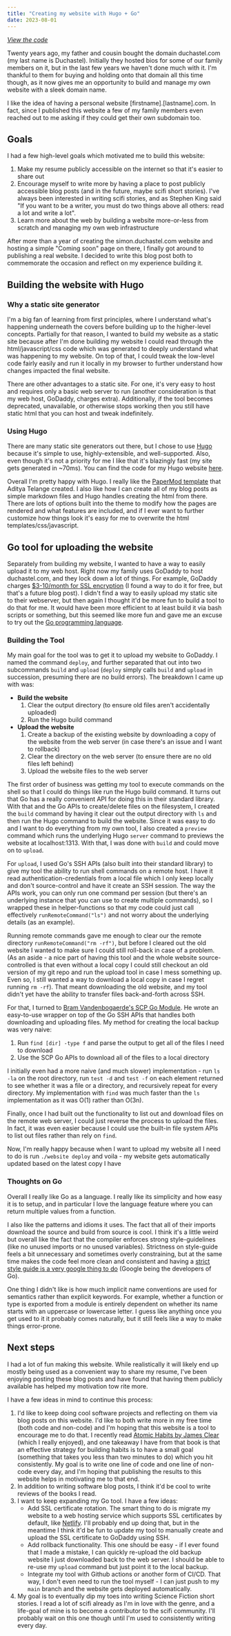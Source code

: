 ```yaml
---
title: "Creating my website with Hugo + Go"
date: 2023-08-01
---
```


_[View the code](https://github.com/simon-duchastel/personal-website)_

Twenty years ago, my father and cousin bought the domain duchastel.com (my last name is Duchastel). Initially they hosted bios for some of our family members on it, but in the last few years we haven't done much with it. I'm thankful to them for buying and holding onto that domain all this time though, as it now gives me an opportunity to build and manage my own website with a sleek domain name.

I like the idea of having a personal website [firstname].[lastname].com. In fact, since I published this website a few of my family members even reached out to me asking if they could get their own subdomain too.

## Goals

I had a few high-level goals which motivated me to build this website:

1. Make my resume publicly accessible on the internet so that it's easier to share out
2. Encourage myself to write more by having a place to post publicly accessible blog posts (and in the future, maybe scifi short stories). I've always been interested in writing scifi stories, and as Stephen King said "If you want to be a writer, you must do two things above all others: read a lot and write a lot".
3. Learn more about the web by building a website more-or-less from scratch and managing my own web infrastructure

After more than a year of creating the simon.duchastel.com website and hosting a simple "Coming soon" page on there, I finally got around to publishing a real website. I decided to write this blog post both to commemorate the occasion and reflect on my experience building it.

## Building the website with Hugo

### Why a static site generator

I'm a big fan of learning from first principles, where I understand what's happening underneath the covers before building up to the higher-level concepts. Partially for that reason, I wanted to build my website as a static site because after I'm done building my website I could read through the html/javascript/css code which was generated to deeply understand what was happening to my website. On top of that, I could tweak the low-level code fairly easily and run it locally in my browser to further understand how changes impacted the final website.

There are other advantages to a static site. For one, it's very easy to host and requires only a basic web server to run (another consideration is that my web host, GoDaddy, charges extra). Additionally, if the tool becomes deprecated, unavailable, or otherwise stops working then you still have static html that you can host and tweak indefinitely.

### Using Hugo

There are many static site generators out there, but I chose to use [Hugo](https://gohugo.io) because it's simple to use, highly-extensible, and well-supported. Also, even though it's not a priority for me I like that it's blazingly fast (my site gets generated in ~70ms). You can find the code for my Hugo website [here](https://github.com/simon-duchastel/personal-website).

Overall I'm pretty happy with Hugo. I really like the [PaperMod template](https://github.com/adityatelange/hugo-PaperMod) that Aditya Telange created. I also like how I can create all of my blog posts as simple markdown files and Hugo handles creating the html from there. There are lots of options built into the theme to modify how the pages are rendered and what features are included, and if I ever want to further customize how things look it's easy for me to overwrite the html templates/css/javascript.

## Go tool for uploading the website

Separately from building my website, I wanted to have a way to easily upload it to my web host. Right now my family uses GoDaddy to host duchastel.com, and they lock down a lot of things. For example, GoDaddy charges [$3-10/month for SSL encryption](https://www.godaddy.com/offers/ssl-certificate) (I found a way to do it for free, but that's a future blog post). I didn't find a way to easily upload my static site to their webserver, but then again I thought it'd be more fun to build a tool to do that for me. It would have been more efficient to at least build it via bash scripts or something, but this seemed like more fun and gave me an excuse to try out the [Go programming language](https://go.dev).

### Building the Tool

My main goal for the tool was to get it to upload my website to GoDaddy. I named the command `deploy`, and further separated that out into two subcommands `build` and `upload` (`deploy` simply calls `build` and `upload` in succession, presuming there are no build errors). The breakdown I came up with was:

* **Build the website**
    1. Clear the output directory (to ensure old files aren't accidentally uploaded)
    2. Run the Hugo build command
* **Upload the website**
    1. Create a backup of the existing website by downloading a copy of the website from the web server (in case there's an issue and I want to rollback)
    2. Clear the directory on the web server (to ensure there are no old files left behind)
    3. Upload the website files to the web server

The first order of business was getting my tool to execute commands on the shell so that I could do things like run the Hugo build command. It turns out that Go has a really convenient API for doing this in their standard library. With that and the Go APIs to create/delete files on the filesystem, I created the `build` command by having it clear out the output directory with `ls` and then run the Hugo command to build the website. Since it was easy to do and I want to do everything from my own tool, I also created a `preview` command which runs the underlying Hugo `server` command to previews the website at localhost:1313. With that, I was done with `build` and could move on to `upload`.

For `upload`, I used Go's SSH APIs (also built into their standard library) to give my tool the ability to run shell commands on a remote host. I have it read authentication-credentials from a local file which I only keep locally and don't source-control and have it create an SSH session. The way the APIs work, you can only run one command per session (but there's an underlying instance that you can use to create multiple commands), so I wrapped these in helper-functions so that my code could just call effectively `runRemoteCommand("ls")` and not worry about the underlying details (as an example).

Running remote commands gave me enough to clear our the remote directory `runRemoteCommand("rm -rf")`, but before I cleared out the old website I wanted to make sure I could still roll-back in case of a problem. (As an aside - a nice part of having this tool and the whole website source-controlled is that even without a local copy I could still checkout an old version of my git repo and run the upload tool in case I mess something up. Even so, I still wanted a way to download a local copy in case I regret running `rm -rf`). That meant downloading the old website, and my tool didn't yet have the ability to transfer files back-and-forth across SSH.

For that, I turned to [Bram Vandenbogaerde's SCP Go Module](https://github.com/bramvdbogaerde/go-scp). He wrote an easy-to-use wrapper on top of the Go SSH APIs that handles both downloading and uploading files. My method for creating the local backup was very naive:
1. Run `find [dir] -type f` and parse the output to get all of the files I need to download
2. Use the SCP Go APIs to download all of the files to a local directory

I initially even had a more naive (and much slower) implementation - run `ls -la` on the root directory, run `test -d` and `test -f` on each element returned to see whether it was a file or a directory, and recursively repeat for every directory. My implementation with `find` was much faster than the `ls` implementation as it was O(1) rather than O(3n).

Finally, once I had built out the functionality to list out and download files on the remote web server, I could just reverse the process to upload the files. In fact, it was even easier because I could use the built-in file system APIs to list out files rather than rely on `find`.

Now, I'm really happy because when I want to upload my website all I need to do is run `./website deploy` and voila - my website gets automatically updated based on the latest copy I have

### Thoughts on Go

Overall I really like Go as a language. I really like its simplicity and how easy it is to setup, and in particular I love the language feature where you can return multiple values from a function.

I also like the patterns and idioms it uses. The fact that all of their imports download the source and build from source is cool. I think it's a little weird but overall like the fact that the compiler enforces strong style-guidelines (like no unused imports or no unused variables). Strictness on style-guide feels a bit unnecessary and sometimes overly constraining, but at the same time makes the code feel more clean and consistent and having a [strict style guide is a very google thing to do](https://google.github.io/styleguide/cppguide.html) (Google being the developers of Go).

One thing I didn't like is how much implicit name conventions are used for semantics rather than explicit keywords. For example, whether a function or type is exported from a module is entirely dependent on whether its name starts with an uppercase or lowercase letter. I guess like anything once you get used to it it probably comes naturally, but it still feels like a way to make things error-prone.

## Next steps

I had a lot of fun making this website. While realistically it will likely end up mostly being used as a convenient way to share my resume, I've been enjoying posting these blog posts and have found that having them publicly available has helped my motivation tow rite more.

I have a few ideas in mind to continue this process:

1. I'd like to keep doing cool software projects and reflecting on them via blog posts on this website. I'd like to both write more in my free time (both code and non-code) and I'm hoping that this website is a tool to encourage me to do that. I recently read [Atomic Habits by James Clear](https://jamesclear.com/atomic-habits) (which I really enjoyed), and one takeaway I have from that book is that an effective strategy for building habits is to have a small goal (something that takes you less than two minutes to do) which you hit consistently. My goal is to write one line of code and one line of non-code every day, and I'm hoping that publishing the results to this website helps in motivating me to that end.
2. In addition to writing software blog posts, I think it'd be cool to write reviews of the books I read.
3. I want to keep expanding my Go tool. I have a few ideas:
    * Add SSL certificate rotation. The smart thing to do is migrate my website to a web hosting service which supports SSL certificates by default, like [Netlify](https://www.netlify.com). I'll probably end up doing that, but in the meantime I think it'd be fun to update my tool to manually create and upload the SSL certificate to GoDaddy using SSH.
    * Add rollback functionality. This one should be easy - if I ever found that I made a mistake, I can quickly re-upload the old backup website I just downloaded back to the web server. I should be able to re-use my `upload` command but just point it to the local backup.
    * Integrate my tool with Github actions or another form of CI/CD. That way, I don't even need to run the tool myself - I can just push to my `main` branch and the website gets deployed automatically.
4. My goal is to eventually dip my toes into writing Science Fiction short stories. I read a lot of scifi already as I'm in love with the genre, and a life-goal of mine is to become a contributor to the scifi community. I'll probably wait on this one though until I'm used to consistently writing every day.